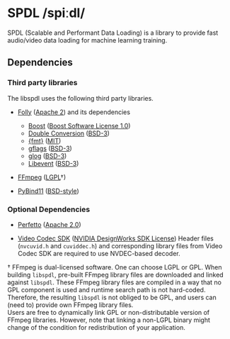 # SPDL /spiːdl/

SPDL (Scalable and Performant Data Loading) is a library to provide fast
audio/video data loading for machine learning training.

## Dependencies

### Third party libraries

The libspdl uses the following third party libraries.

* [Folly](https://github.com/facebook/folly) ([Apache 2](https://github.com/facebook/folly/blob/main/LICENSE)) and its dependencies
   * [Boost](https://github.com/boostorg/boost/) ([Boost Software License 1.0](https://github.com/boostorg/boost/blob/boost-1.84.0/LICENSE_1_0.txt))
   * [Double Conversion](https://github.com/google/double-conversion) ([BSD-3](https://github.com/google/double-conversion/blob/v3.3.0/LICENSE))
   * [{fmt}](https://github.com/fmtlib/fmt) ([MIT](https://github.com/fmtlib/fmt/blob/10.1.1/LICENSE.rst))
   * [gflags](https://github.com/gflags/gflags) ([BSD-3](https://github.com/gflags/gflags/blob/v2.2.0/COPYING.txt))
   * [glog](https://github.com/google/glog) ([BSD-3](https://github.com/google/glog/blob/v0.5.0/COPYING))
   * [Libevent](https://github.com/libevent/libevent) ([BSD-3](https://github.com/mthrok/libevent/blob/release-2.1.12-stable-patch/LICENSE))

* [FFmpeg](https://github.com/FFmpeg/FFmpeg) ([LGPL](https://github.com/FFmpeg/FFmpeg/blob/master/COPYING.LGPLv2.1)†)


* [PyBind11](https://github.com/pybind/pybind11) ([BSD-style](https://github.com/pybind/pybind11/blob/v2.11.1/LICENSE))

### Optional Dependencies

* [Perfetto](https://perfetto.dev/docs/instrumentation/tracing-sdk) ([Apache 2.0](https://github.com/google/perfetto/blob/v41.0/LICENSE))

* [Video Codec SDK](https://gitlab.com/nvidia/video/video-codec-sdk) ([NVIDIA DesignWorks SDK License](https://gitlab.com/nvidia/video/video-codec-sdk/-/blob/master/Video_Codec_SDK_12.1.14/LicenseAgreement.pdf))
   Header files (`nvcuvid.h` and `cuviddec.h`) and corresponding library files from Video Codec SDK are required to use NVDEC-based decoder.

† FFmpeg is dual-licensed software. One can choose LGPL or GPL. When building `libspdl`, pre-built FFmpeg library files are downloaded and linked against `libspdl`. These FFmpeg library files are compiled in a way that no GPL component is used and runtime search path is not hard-coded. Therefore, the resulting `libspdl` is not obliged to be GPL, and users can (need to) provide own FFmpeg library files.    
Users are free to dynamically link GPL or non-distributable version of FFmpeg libraries. However, note that linking a non-LGPL binary might change of the condition for redistribution of your application.
